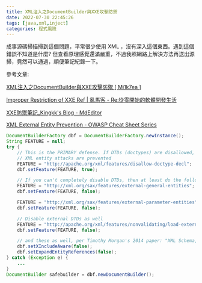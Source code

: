 ```yaml
---
title: XML注入之DocumentBuilder與XXE攻擊防禦
date: 2022-07-30 22:45:26
tags: [java,xml,inject]
categories: 程式風險
---
```


成事源碼掃描掃到這個問題，平常很少使用 XML ，沒有深入這個東西。遇到這個錯誤不知道是什麼?
但查看原理感覺還滿嚴重，不過我照網路上解決方法再送出源掃，竟然可以通過，順便筆記紀錄一下。

<!--more-->

參考文章:

[XML注入之DocumentBuilder與XXE攻擊防禦 [ Mi1k7ea ]](https://www.mi1k7ea.com/2019/02/13/XML%E6%B3%A8%E5%85%A5%E4%B9%8BDocumentBuilder/)


[Improper Restriction of XXE Ref | 亂馬客 - Re:從零開始的軟體開發生活](https://rainmakerho.github.io/2020/11/10/Improper-Restriction-of-XXE-Ref/)


[XXE防禦筆記_Kingkk's Blog - MdEditor](https://www.gushiciku.cn/pl/2SvN/zh-tw)

[XML External Entity Prevention - OWASP Cheat Sheet Series](https://cheatsheetseries.owasp.org/cheatsheets/XML_External_Entity_Prevention_Cheat_Sheet.html)




```java
DocumentBuilderFactory dbf = DocumentBuilderFactory.newInstance();
String FEATURE = null;
try {
    // This is the PRIMARY defense. If DTDs (doctypes) are disallowed, almost all 
    // XML entity attacks are prevented
    FEATURE = "http://apache.org/xml/features/disallow-doctype-decl";
    dbf.setFeature(FEATURE, true);

    // If you can't completely disable DTDs, then at least do the following
    FEATURE = "http://xml.org/sax/features/external-general-entities";
    dbf.setFeature(FEATURE, false);

    FEATURE = "http://xml.org/sax/features/external-parameter-entities";
    dbf.setFeature(FEATURE, false);

    // Disable external DTDs as well
    FEATURE = "http://apache.org/xml/features/nonvalidating/load-external-dtd";
    dbf.setFeature(FEATURE, false);

    // and these as well, per Timothy Morgan's 2014 paper: "XML Schema, DTD, and Entity Attacks"
    dbf.setXIncludeAware(false);
    dbf.setExpandEntityReferences(false);
} catch (Exception e) {
	...
}
DocumentBuilder safebuilder = dbf.newDocumentBuilder();
```